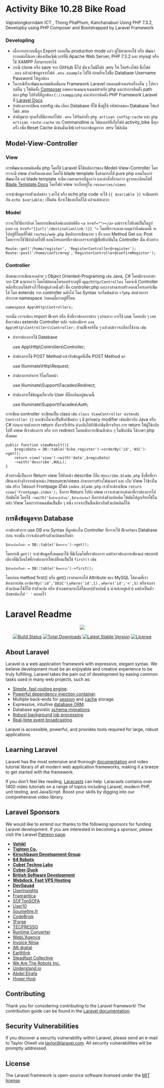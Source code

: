 # Activity Bike 10.28 Bike Road

Vajiralongkorndam ICT , Thong PhaPhum, Kanchanaburi
Using PHP 7.3.2, Developby using PHP Composer and Bootstrapped by Laravel Framework

### Developling

-   เนื่องจากระบบนี้ถูก Export ออกเป็น production mode แล้ว ผู้ใช้สามารถใช้ หรือ พัฒนาระบบต่อได้เลย เพียงเปิดเซิฟเวอร์ที่มี Apache Web Server, PHP 7.3.2 และ mysql หรือใช้ XAMPP ก็สามารถทำได้
-   กรณี clone หรือ save จาก GitHub นี้ไป มันจะไม่มีไฟล์ .env ให้ ให้สร้างไฟล์ ชื่อไฟล์ `.env` แล้วนำข้อมูลจากไฟล์ `.env.example` ไปใช้ ก่อนที่จะใส่ชื่อ Database Username Password ให้ถูกต้อง
-   ในกรณีที่จะพัฒนาแอพพลิเคชั่นบน Framework Laravel บนคอมพิวเตอร์เครื่องอื่น ๆ โปรเจกต์อื่น ๆ ให้ติดตั้ง [Composer](https://getcomposer.org) แพคเกจแมนเนจเมนต์สำหรับ php และทำการติดตั้ง path ของ php ไปยังที่ที่ถูกต้อง `C://xampp/php`
    และทำการติดตั้ง PHP Framework Laravel ที่ [Laravel Docs](https://laravel.com/docs/)
-   ถ้าต้องการเปลี่ยน config เช่น เลือก Database ที่ใช้ ชื่อผู้ใช้ รหัสผ่านของ Database ให้แก้ไฟล์ .env
-   สำคัญมาก ทุกครั้งที่มีการแก้ไฟล์ `.env` ให้รันคำสั่ง `php artisan config:cache` และ `php artisan route:cache` บน Commandline ณ โฟลเดอร์ที่เก็บไฟล์ activity_bike นี้ทุกครั้ง เพื่อ Reset Cache มิเช่นนั้นเซิฟเวอร์จะเอาข้อมูลจาก .env ไฟล์เดิม

## Model-View-Controller

### View

การพัฒนาแอพพลิเคชั่น php โดยใช้ Laravel นี้ใช้หลักการของ Model-View-Controller โดยเราจะมี view สำหรับแสดงผล โดยใช้ blade template ซึ่งสามารถใช้ pure php แทนในการพัฒนาได้ แต่ blade template จะมีความสามารถที่สูงกว่า และคำสั่งที่ง่ายกว่า ดูรายละเอียดได้ที่ [Blade Template Docs](https://laravel.com/docs/5.8/blade) โดยไฟล์ view จะเก็บอยู่ใน `resources/views`

การนำข้อมูลจากตัวแปลต่าง ๆ มาใส่ หรือ echo php code จะใช้ `{{ $variable }}` จะมีผลเท่ากัน `echo $variable;` เป็นต้น ซึ่งจะใช้แบบใดก็ได้ แล้วแต่สะดวก

### Model

เราจะใช้วิธีการลิงค์ โดยการเขียนลิงค์แบบปกติคือ `<a href=""></a>` แต่เราจะใส่ลิงค์เป็นในรูปแบบ `<a href="{{url('/destinationlink')}} ">` โดยที่เราจะมาควบคุมว่าลิงค์แบบนี้ จะไปอยู่ที่ไหนที่ไฟล์ `routes/web.php` มีหลักการเขียนง่าย ๆ ทั้ง แบบ Method Get และ Post โดยเราจะใช้วิธีส่งลิงค์ไปที่ คอนโทรเลอร์ที่เราต้องการจะทำ@ชื่อฟังก์ชันใน Controller นั้น
ตัวอย่าง

    Route::get('/home/register', 'RegisterController@register');
    Route::post('/home/confirmreg','RegisterController@confirmRegister');

### Controller

ลักษณะการเขียนจะคล้าย ๆ Object Oriented-Programing เช่น Java, C# โดยมักจะเอาคำจาก C# มามากกว่า โดยไฟล์คอนโทรเลอร์จะอยู่ที่ `app/http/Controlles` โดยจะมี Controller หลักที่ระบบได้สร้างไว้ให้อยู่แล้วหนึ่งตัว ชื่อ controller.php และเราสามารถสร้างคอนโทรเลอร์เพิ่มได้ โดย extends จาก controller หลักไป โดย Syntax จะเริ่มต้นด้วย `<?php`
ต่อด้วยการประกาศ namespace ว่าตอนนี้เราอยู่ที่ไหน

    namespace App\Http\Controllers;

จากนั้น เราจะต้อง import ฟีเจอร์ หรือ สิ่งที่เราต้องการต่าง ๆ ผ่านทาง การใช้ use โดยหลัก ๆ เลยคือเราต้อง extends Controller หลัก จะต้องมีการ `use App\Http\Controllers\Controller;` ส่วนฟีเจอร์อื่น ๆ แล้วแต่เราจะเลือกใช้งาน เช่น

-   ถ้าเราต้องการใช้ Database

    use App\Http\Controllers\Controller;

-   ถ้าต้องการใช้ POST Method แล้วรับข้อมูลที่เป็น POST Method มา

    use Illuminate\Http\Request;

-   ถ้าต้องการทำการ รีไดเร็คหน้า

    use Illuminate\Support\Facades\Redirect;

-   ถ้าต้องการใช้ข้อมูลเกี่ยวกับ User ที่ล็อกอินอยู่ขนาดนี้

    use Illuminate\Support\Facades\Auth;

การเขียน controller จะเขียนเป็น class เช่น `class ViewController extends Controller {}` และข้างในจะเป็นฟังก์ชันต่าง ๆ มี privacy modifier เช่นเดียวกับ Java หรือ C# ก่อนจะจบด้วยการ return ทั้งการรีเทิร์น ค่ากลับไปยังฟังก์ชันที่เราเรียก การ return ให้ผู้ใช้กลับไปที่ view ที่เราต้องการ หรือ การ redirect โดยหลักการเขียนสิ่งต่าง ๆ ในฟังก์ชัน ใช้ภาษา php ทั้งหมด

    public function viewResult(){
        $regisData = DB::table('bike_register')->orderBy('id','ASC')->get();
        return view('view')->with('data',$regisData)
        ->with('describe',NULL);
    }

ตัวอย่างนี้เป็นการ Return view ไปยังหน้า describe ก็คือ `describe.blade.php` ซึ่งชื่อที่เราเขียนจะอ้างอิงจากตำแหน่ง /resource/views ถ้าหากเราสร้างโฟลเดอร์ และ เก็บ View ไว้ข้างใน เช่น สร้าง โฟลเดอร์ Frontpage มีไฟล์ `index.blade.php` เราก็จะต้องเขียน `return view('Frontpage.index');` ซึ่งการ Return ไปยัง view เราจะสามารถส่งค่าที่เราต้องการไปกับมันได้ โดยใช้ `->with('ชื่อตัวแปลใหม่',$ตัวแปลเดิม)` คือการส่งตัวแปลเดิม ให้มันไปถูกเรียกใช้ในหน้า View โดยเรากำหนดมันเป็นชื่อ ๆ หนึ่ง อาจจะเป็นชื่อเดียวกับตัวแปลเดิมก็ได้

## การดึงข้อมูลจาก Database

เราต้องทำการ use DB ตาม Syntax ที่ถูกต้องใน Controller ที่เราจะใช้ ฟีเจอร์ของ Database ก่อน จากนั้น เราจะต้องสร้างตัวแปลมาเก็บค่า

    $ตัวแปลเก็บค่า = DB::table('ชื่อตาราง')->get();

โดยกรณี `get()` จะนำข้อมูลทั้งหมดมาใช้ ที่มีเงื่อนไขที่เราต้องการ แต่ถ้าเราต้องการเพียงแค่ record เดียวที่มีเงื่อนไขที่เราต้องการให้เปลี่ยนเป็นใช้ `first()` เช่น

    $ตัวแปลเก็บค่า = DB::table('ชื่อตาราง')->first();

โดยก่อน method first() หรือ get() เราสามารถใส่ Attribute ของ MySQL ได้ตามที่เราต้องการเช่น `orderBy('id','DESC')`,`where('id',1)` , `where('id','<',5)` หรือจะเอาตัวแปลมาใช้ก็ได้ ถ้าตัวแปล หรือ ตัวเลขสามารถใส่ได้เลย(ตัวแปลมี `$` นำหน้าอยู่แล้ว) แต่ถ้าเป็นตัวอักษรต้องใส่ `' '` ครอบไว้

# Laravel Readme

<p align="center"><img src="https://laravel.com/assets/img/components/logo-laravel.svg"></p>

<p align="center">
<a href="https://travis-ci.org/laravel/framework"><img src="https://travis-ci.org/laravel/framework.svg" alt="Build Status"></a>
<a href="https://packagist.org/packages/laravel/framework"><img src="https://poser.pugx.org/laravel/framework/d/total.svg" alt="Total Downloads"></a>
<a href="https://packagist.org/packages/laravel/framework"><img src="https://poser.pugx.org/laravel/framework/v/stable.svg" alt="Latest Stable Version"></a>
<a href="https://packagist.org/packages/laravel/framework"><img src="https://poser.pugx.org/laravel/framework/license.svg" alt="License"></a>
</p>

## About Laravel

Laravel is a web application framework with expressive, elegant syntax. We believe development must be an enjoyable and creative experience to be truly fulfilling. Laravel takes the pain out of development by easing common tasks used in many web projects, such as:

-   [Simple, fast routing engine](https://laravel.com/docs/routing).
-   [Powerful dependency injection container](https://laravel.com/docs/container).
-   Multiple back-ends for [session](https://laravel.com/docs/session) and [cache](https://laravel.com/docs/cache) storage.
-   Expressive, intuitive [database ORM](https://laravel.com/docs/eloquent).
-   Database agnostic [schema migrations](https://laravel.com/docs/migrations).
-   [Robust background job processing](https://laravel.com/docs/queues).
-   [Real-time event broadcasting](https://laravel.com/docs/broadcasting).

Laravel is accessible, powerful, and provides tools required for large, robust applications.

## Learning Laravel

Laravel has the most extensive and thorough [documentation](https://laravel.com/docs) and video tutorial library of all modern web application frameworks, making it a breeze to get started with the framework.

If you don't feel like reading, [Laracasts](https://laracasts.com) can help. Laracasts contains over 1400 video tutorials on a range of topics including Laravel, modern PHP, unit testing, and JavaScript. Boost your skills by digging into our comprehensive video library.

## Laravel Sponsors

We would like to extend our thanks to the following sponsors for funding Laravel development. If you are interested in becoming a sponsor, please visit the Laravel [Patreon page](https://patreon.com/taylorotwell).

-   **[Vehikl](https://vehikl.com/)**
-   **[Tighten Co.](https://tighten.co)**
-   **[Kirschbaum Development Group](https://kirschbaumdevelopment.com)**
-   **[64 Robots](https://64robots.com)**
-   **[Cubet Techno Labs](https://cubettech.com)**
-   **[Cyber-Duck](https://cyber-duck.co.uk)**
-   **[British Software Development](https://www.britishsoftware.co)**
-   **[Webdock, Fast VPS Hosting](https://www.webdock.io/en)**
-   **[DevSquad](https://devsquad.com)**
-   [UserInsights](https://userinsights.com)
-   [Fragrantica](https://www.fragrantica.com)
-   [SOFTonSOFA](https://softonsofa.com/)
-   [User10](https://user10.com)
-   [Soumettre.fr](https://soumettre.fr/)
-   [CodeBrisk](https://codebrisk.com)
-   [1Forge](https://1forge.com)
-   [TECPRESSO](https://tecpresso.co.jp/)
-   [Runtime Converter](http://runtimeconverter.com/)
-   [WebL'Agence](https://weblagence.com/)
-   [Invoice Ninja](https://www.invoiceninja.com)
-   [iMi digital](https://www.imi-digital.de/)
-   [Earthlink](https://www.earthlink.ro/)
-   [Steadfast Collective](https://steadfastcollective.com/)
-   [We Are The Robots Inc.](https://watr.mx/)
-   [Understand.io](https://www.understand.io/)
-   [Abdel Elrafa](https://abdelelrafa.com)
-   [Hyper Host](https://hyper.host)

## Contributing

Thank you for considering contributing to the Laravel framework! The contribution guide can be found in the [Laravel documentation](https://laravel.com/docs/contributions).

## Security Vulnerabilities

If you discover a security vulnerability within Laravel, please send an e-mail to Taylor Otwell via [taylor@laravel.com](mailto:taylor@laravel.com). All security vulnerabilities will be promptly addressed.

## License

The Laravel framework is open-source software licensed under the [MIT license](https://opensource.org/licenses/MIT).
